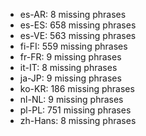 - es-AR: 8 missing phrases
- es-ES: 658 missing phrases
- es-VE: 563 missing phrases
- fi-FI: 559 missing phrases
- fr-FR: 9 missing phrases
- it-IT: 8 missing phrases
- ja-JP: 9 missing phrases
- ko-KR: 186 missing phrases
- nl-NL: 9 missing phrases
- pl-PL: 751 missing phrases
- zh-Hans: 8 missing phrases

